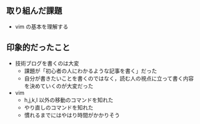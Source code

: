 ## 取り組んだ課題

- vim の基本を理解する

## 印象的だったこと

- 技術ブログを書くのは大変
  - 課題が「初心者の人にわかるような記事を書く」だった
  - 自分が書きたいことを書くのではなく，読む人の視点に立って書く内容を決めていくのが大変だった
- vim
  - h,j,k,l 以外の移動のコマンドを知れた
  - やり直しのコマンドを知れた
  - 慣れるまでにはやはり時間がかかりそう
